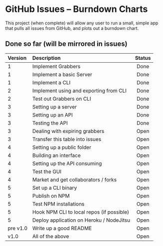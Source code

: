 # GitHub Issues – Burndown Charts

This project (when complete) will allow any user to run a small, simple app that pulls all issues from GitHub, and plots out a burndown chart.

## Done so far (will be mirrored in issues)

| Version | Description | Status |
|:---|:---|:---:|
| 1 | Implement Grabbers | Done |
| 1 | Implement a basic Server | Done |
| 1 | Implement a CLI | Done |
| 2 | Implement using and exporting from CLI | Done |
| 2 | Test out Grabbers on CLI | Done | 
| 3 | Setting up a server | Done |
| 3 | Setting up an API | Done | 
| 3 | Testing the API | Done | 
| 3 | Dealing with expiring grabbers | Open |
| 3 | Transfer this table into issues | Open |
| 4 | Setting up a public folder | Open |
| 4 | Building an interface | Open |
| 4 | Setting up the API consuming | Open |
| 4 | Test the GUI | Open | 
| 4 | Market and get collaborators / forks | Open |
| 5 | Set up a CLI binary | Open |
| 5 | Publish on NPM | Open | 
| 5 | Test NPM installations | Open |
| 5 | Hook NPM CLI to local repos (if possible) | Open | 
| 5 | Deploy application on Heroku / NodeJitsu | Open |
| pre v1.0 | Write up a good README | Open | 
| v1.0 | All of the above | Open |

